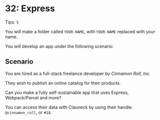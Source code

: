 # 32: Express

Tips: `5`

You will make a folder called `YOUR-NAME`, with `YOUR-NAME` replaced with your name.

You will develop an app under the following scenario:

## Scenario

You are hired as a full-stack freelance developer by *Cinnamon Roll, Inc.*

They wish to publish an online catalog for their products.

Can you make a fully self-sustainable app that uses Express, Webpack/Parcel and more?

You can access their data with Clauneck by using their handle: `@cinnamon_roll`, or `#18`.
